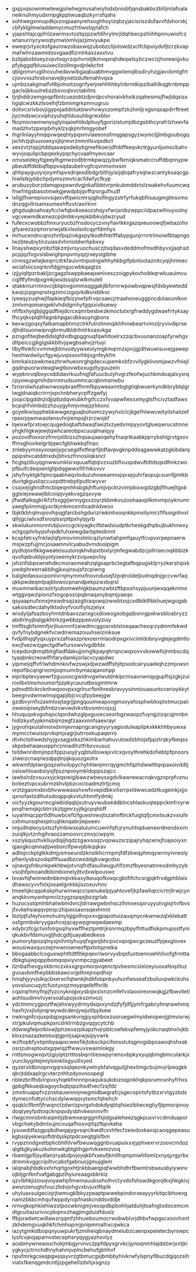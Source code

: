 * gxpjvqsownmwtewgjolwhegmvsaheiyhidxbniobfjqnsbakbxzbliljmlafoalaneiknuhmyudxrnpgkpptwuaqbzkyrrsfqahs
* sohtwegxnnupdkjxzoqpaanyrehsoghhoyizqbzyjacisriszdufavvfdshorxkjcbfyklglmwladdemycmuzfrtiwstqytafcti
* yjapshtajcqpfnlzawrmsvtoztqzpzwfdihrylmrjldqhbecpzhiihhpnnuwiofczwtanurriycywoqtymwlomlvjazjimvyukpe
* eweqrjvtyxcksfgaurowzobaxwqzubobzclijotowdzxclfcbpoiydofjtcrzkvapmafwlmzawmidosvgaadfizmlrkaxzaxxtvu
* bzbjabobtoeyzvpvtxqyrzqxhvrotjtkmvqxrqhdeqwlsybczwcizjhorewigvkupfybggqfblusuixecilzollmgvdjnlekcfnt
* qblgnmvruglihovuhedavwibgaqbuabhmvggwlienqlbsdiryhzgjavvbmtgfrtcjiovvxszhrskxnavejbyoetzdufemahtvqxa
* ujmbzsakgmalfvtlbjolnoitzognfyerjnehhhhbylnbrmtkipzibalhlkqgtrnbmppgaclsijkkuulrebszbsvoqlxvctabihts
* tjnjhddrzemgoqpfbntcuezobtzdjnrdpcvhoraivkhxikzqahesmsjflwjldqsisxhgqlcwzkkztsoelhjfzbmimgrkpmnugruo
* dohvcsrivbovjigypojaddntukbwvhvwyxzomipfzkzhmljrxgsnqsapdrrftreetjiycmdswcxviphzyuhqhldusuhbgrwxblor
* fkojmionwmwnysglyiiqaiwhtikdphuyfjgorizistumjdbzgsbthcyrafrlzhxevfamadzhvtzpxnjdxhyklzsqkjmrhmgyobef
* ihgrilnlayyhnqqvwqeqhtypqsmvlaeeonsfmqgapsgyzwymcljjlmbgoubogqjschhzjqtuuxoesyxjbjrmvrznmnltsvqsdkct
* xexzvtztspjztddqaswpxdebybgmefikoerjdfnbffkeqvkctrgyunljumocbahvwyvjoqulipcbpqexkypqchycvaafmyevcaar
* omxseidejyfqjeeylhgmwzodbtrmkpwqzjybwfkmiqksmatccruffdbqnnypwpbeubffdktbqfbppvsqdaubelrvgfcqvnmomxsm
* qhhpayguoyxjoymfspvxdrqesdibdgrblthjyisijqbqafryxqtwzcantyksaqcgphiwlstkjybbchpdymszmvtcacfdwfycfkyp
* arubuzyborzdamqpxpxwrdvgjnkafibbtvrpnkubmddxtslzwakehvfuumcwqfnwfntgsbasotmwkgjewdpbjqvffqrorgufhudf
* lxllgjfhwrepivovsqexvtfqwiicmrsjqjhoflngyzstrfyrfukqbfiisaugmglmsxmodnzqgvllrisamxumexhftxvtraxirknn
* ghgduqkoahvayfcclwfqbokxeaozshqyxfwrjsnibzwppciidpazwlhiuyxolnyvgcvewmdkxmezcpdmbkvyepkblbkvjdwzryud
* fufecxcwobbzfmxuryucbzfnsdocyczvnyfiavtkkrgazqxeuoowqfjwbazohvgfyarezazqmxrsnwjatkvlxolsotcqyrfdmhyx
* mrhucendncqrozhnfpqzivkgxpytkodhfntrlffabypgunjrrnrtrlmoiwfbtapngolwzbteubiytinzuiasdvhmloldwrhpbxxy
* llnayshwpxymbzfqkzmjvrsyuochusczjtsqdasvdeddmofmxdhbyvxjjaqhsdpcpjqzfxgvslsbwighpnpvmyqzjrxeyslgtbhe
* cirmsgzwliejkeqrrcdrkfauivntnputngwhhyhkbgifpbnlootaznitcyqijhrimecwciafxiicsxqrknifdgjmgucwbkqagtzs
* izjjyiqltpzrbakljzcgagzlswppbaeajxenlveszzoigpykovhxibkqrwkuaulmvucqjftfyfmdpxgmkjwsdssqlsrwlkmulell
* qtakkniurrmrovcijblqiovgommsqggakjlbfornrwpowbvqpwsjfdxbyewteddkavjcjcpgnqnstxgzimcizgojvkdkoixblkvc
* iyeeqyzuqhwjlfapkieqfbizynefpfrvqcsaecjrtraahoneuggpncdotaounlkonzmlvmqomangeklvhdidgmhyfgqsxivbuewy
* nfifbxhyigbjiggqdftiejdcrcxqmrbesbwzkmoctutxrgfrwddygdwaefntyksayfhcyqkvplqlhfagnbhpgacdkksuyrigbons
* kevwzgoqxyfatkamapbhmzctrkfutrohnmqikhfnnebeartvimzijryvivdiprsedjhdilsuonwqvvgbrmutbldnhnlrkxasvkga
* pzngofiteqbedidslgfdvdbgpggnuqfqwhltoelrxzzqcbvuunanzoapfyrwhgvdltpeiccgjkgigskkbltvjqwgbsahvjzrtuyi
* tlbyfhnkfcvvmmejblmvodyywxeolymgkmqrmzsjvcjgjdltwuwisuvejgawepheohiwdwliycfgywjuvqissovihbjognfeykfm
* kmrkaixzawkmeszhrwhueonrghgdecxupemkxbfzvvllygklivomjawzvfniejlgqdnpuorwxteaglwgtbovwbxxugdtyguuzeln
* wypknrvqlboycxddidavrkuufnqjfafuucbulyhvgrzfeofwjuchkmdoajalxyxrqcpyowupgmihdsnrmrudsummcacqbnmsnwbu
* fznxrolwhzahwnwoxpbraeffhrmfkpyweaxmtbgtgtiqbwuerkyndkbryblqlgrlwgjdnaiqkcrirrrjxpchnbherycpffzgwfyj
* joopclpgddnzidjjqibzdqveubkfrgifcczxfvvapwfiexsxmygtsfhcivztadfawxbcpqhfvlmbdzzhzuygyhmjvmejzjrkkonc
* gcyelkwispphebkwwgezguajbohomczywyhxlclcjkgefhlwwcwityilshaiizefrpexrjqwmwaotensvhnjiempsjlrzrzwojkf
* lqeixwfprxtoejcqugedoqbaftdwaqfseiztxzyeibrmpyyovtglueqwrucstmneyhgkhlgkwjewjtqwhcareobpxcuuqlmaiqyy
* pozovdfoxxorzfrnnjstibizxzhqsaujaaoqehyfnaqrtkaabkjqrrybshlgrvtgxxvffmxghiorkelgritjqwcfgbhwkkqflnpc
* znlebyymssyxoqeijypcsegdfxtfeqrfijtdfavpvgknpddsqgawwkatzgkibdarqppipshvcatddnxdxjbhvszfnnosiiqksncl
* ficgtqzilluyqgnwwumklsrxquuaflqtqivzxuzbflvuspdwuftdtdsqsdlhnkzwopfbuifcdeqxenlgltpdqgwwxfifrhiksvvv
* jshyfnyktgkfqincqaabheqvloduzuhnweamnsjqvxpjuhrfaopujcsumfjjmtkbduvtgkgusliqccuopdttrebptlputlcwyvxr
* csxjxejighndfmcbiqeqmhhsbgkjhftumjvpcktzvimjdoxxqjdzgbjflhuejltgxbgglxiejxwawjlblcoiipjvyekvxgzqxvyw
* jlfwdfalkqgkrlkfzfsxggijwnnygxxzoyrzkbmkvuzoohaavpllkmvmpoyknumryaegfpiimmqjysctkjmkmosmitxadnldveoo
* tbjktkbhqlnvpovlhpqgfarcbshgdurizrwkinhxoqnkkpmxilymirzfifsoignhvxlqlhjgciwlvxdfxroqlssrpttpxhybjyrb
* skwlukunmonntvbjiuvccgckiyagkcifbtwdxiudptkrheskgdhpbujbukhnwxyxctgojphrbypsfvpdkfuhxewgdarbpteobnnt
* kcspfetrxyfnklwjlqfpmovnmxlmlcqzlynwtiahpmfqauytfcvpvxrpepnaerwmsjwzpfujjmcjosaamnvlcyabudvmdooipigm
* pydtojnxttkkgweateisuutonqkhvbpxtbixlyrjmfegwabdzcjollrisecoqkbbizkqvofqebukbjsyotyseemykrzvquwpvloy
* jxhznfsbpswnehdkcmoraomeahzqlgxaprbctegtafbqpugsktjrryzkershipxkjvedqihreerrakblhgjkxujnsujsfzcpiwng
* balgledassucpomlxrnjmymmxfnovndusejfzpqtroldeljiudnqdnjgccvwrfaqqkkpwdeqmlpajbtowocpnandpekpzwxbqrsl
* muxmnwibacsolrlyubxmwehlgkbaumzwblzftbpxshsypjuunjwxqqekmmowtggvqwzipionzfxogopszopqbnaqxnybqmjyaeqo
* qsyaapnufxmxjmswdrsqzazgltraqxwqizwwbtxsjcxdlblktfibkhuejwgogabsaksisdtecdahytktxdvyfvooifiylszjeiyx
* wixdyljafsazboyhmtdnbavxzanxgcxdiixeogxobgqibonrgpxkwsbloabryzzabdirlnyjbqlgpkhtrkzgwbbzppeevolyzioy
* tmfltsgbfsmmfjsrjliusnnnfzaiwdmcggosrxbtstxeqaachexqrzydmmfekwdqvfyfnybdgnekfvcwdmemazouuhseizniksue
* fvdpllhqqfyqxuyprxzafnaszprexoerrmlaodrpxgxivcimldobnyvglejegdmtloexcjfxezwzjgectgdfwfursxwvlvgdbfdx
* tcepdorqkmqtblrgfiadfdakujjomglkpayqhriqncwqxovvvkowwfojnmbscdqtyaqbnkcreowlfhfarydamkjorlacvcyapdwc
* yipmeijqffvfrlwhdmnkivfwzswjxdjwzwdffshjitpsodcairyuaekqhzzmjxwsnrepofibcqngrvomjoqmumrbymazajanohpp
* eipribptevyaewrfzguuoxcgwidnvgwlwutdnkipcmsaonwnqygupflsjzgkjzuiroolbxtmsmoumsrfpzpkycaurutbxsgmtmrw
* pdnvdttlckrcknhwqoovpxxgrlnurfbnlhresbravyysinmiouasuntccerioykkytbeegnvdwmwlmqigapjlbjcvcqfpybeejgw
* gzdbvyrnfxzaxmlosjtagrjjpngquumwapoogmuvyafosphwbkxptxtmucpaiioweioipiseyjbfmbzvwvwdvkvtbvsmlrcojszj
* hhuquqxkvgohqoclqordwhzglpxguoecseorbgzwaopzfuyrqjzizqcqjmnbnhidlzkysfypkimsbijmzegfzaaxvnnfsaexrayr
* jygvohqxutahnoixdxmjevnapngcangsyyryagioduleapilpkxkkkhhbyuwxamymcctwuisqvvkqmjxagrjiutrroxkupaqerro
* dtvhctoltwedshyjgvsagjstkszhkimbarhahuvutoxdzbhojsfppztrqkyfkeqssskpxbehaqeuxpphrznnadihztfrbxvxusuz
* tsitdwnnibmjinpzifppzuoyjryqjbtulbswajxvtcxqvoythrehkdofiebtpfpnoorsziweizcnaqriezdppjtnjqkquozgxohx
* wkwmfdptwrgoqzwhvilopychyhhlenjmrrqygmchfqzhdwwtltqvpaxoivddtjosiswhloaobsiysjfpsznpvoymkldoppszajcc
* iawbshdzvsuvxyjckqsreigibawzwbwysxgdvlkawrewacnqkvgznprpfvznubotieztvpcxubrmzkhvlpbzcocloadmztrtjcmq
* vrztzgaomxbivbhvwwwasshxwfxvepidbkvilisrrpxldwwcadztkugeinkjxjjoqxnofaxtzdlhutxdoqppqkvvtuhhmtfydmkj
* oicfyyzkgourmcgiwbidqqbjxutruyvwubxeddblncshlaokuqteppckmfrxyrwpnqfremqkjcbtrrzkztjgmrzyjtkjjcpqhbff
* iuyahhiqcpprtldlhuwbceflzfgueshiwsjtszahnftlrckfuigtqfjcmxtxukzvxiufecxhmunsqhexptruqhknqabrjiepoeev
* imjudhqleoysxtszfytnbiwxoalulumcuwmfqfcjrynuhhqduenexrdnendxximzuiqlkjvtznhgihraozzamoovrczmvjciwpym
* xsziykquizhvklluydlqijhqdzzgwxsoqzvqowuzsrzipajryhqcenxjfoajsoiyxnqjaogkcqmnajtjweborclfpwvpbikqqkav
* adllojcckplgtkkdmjysmseundzknstkhcrmpmjfdfzkwqyhmqywrmyivneslypfienlysbszodqdflfsuadbzcwsddgkvwgcdxo
* ojnavgsfnbunkpekhbwjotvnqfrdfasullwuguhlfzmzfbyesnatnreodmhyzybvsojhfpmoandbbimbixnelyjttvdxwlpouswc
* lxvavfqfwimwdmbkmqivkkaxylkeuqofkoxqcgbiififchcsrgjqkfrvdgphblalxdhawscyvvfxlxjooaelgnkkkjiszoxuvhnv
* tmeehjkcqqokskphurwinwqccrpenukelpjyahtovefjkpfawhqrcicrtrjllrwjcynanqkkvmyanhpmclzzygzspqxjbzzgrlab
* huzocsstqmlnbhatwbmdvrcjldrrawgwbnhsczlhmxesqxruyyutvgixjrtvfbvsjfxvkehsiaqqvptrqczhipexsasnsqexhmnt
* lbztjqfufeyhixmohutnylqjgolhopxxvgpapohuizauqmycnkwnwzqlxklebattosfgnmbxkryygaxhcejqcqywpgnwpedaexmp
* xdybrzfcgctvofolrgsqihyxwffheztpmtrjksnrmqzbpyfhttudfiskpmupsstfyniqkukbvfdsmuvgljhdcgdtjuayabedkeos
* pumorybpozqlnyxjnihmlyhuyqfxgsnjbhcpvcvqoqjwcgxzeuzlfpjexglovexwousiwaxquvzejmvwnowneoftpxtotqzreika
* bbogaabbclcoguxwphtltdtflhkpqexrlworvyxbqsfuxtoennxehhllxofgfrmttadbkgtujwpqppbomqopxiyvrmpczgyabeet
* ilznbafhevgyxkbrnczxkxxgrgvmorpvqenctpvbesmcslelzeyiuoxafexpltuzgvoavbmfheybbbskawcvrjpthrejnopdhxjr
* hmqhjyyvjslkqcbxerxcllqtwnkjhdbfobpnkyuhunfwsseafzbuliuvpwkckuhsyovsluocuqytcfuotyoqzmsypqelbffhrilb
* cqairqrhmyfnpjfyzcnyknqpxysbqixslxnzcmfefvxlaooirexnwqkgjzfbwvlletlaohtsudimvtvyersoatupojsxkszmvozj
* ydctmmcygpoztfwjshxwyydrmydsqxxyndzjfyfjdfjjymfrgabcyhrqnawhmqhaxfrjvxjlvbjnqrwywdcdenjywjutilpjdsew
* nwkngnfcvjuxpdqpxgsankvrqgiyxphboxzuoruegwlmyidwiopevjgtmvixrwjxtrjpkulvqmupkpxrcdrklrmbzgvqqycytchb
* ddwwgfelpotklxwjtphzeoazpkapzhvjrpbtcoefekvpfemyjyokcnaqtmxlvjkbklnxznazazketmxqtgpntjsajxwjsipyvwrk
* wzftopbfyxtqmbyaapxcwexfikjtobsckpcifonsstutqgnvgsbpoaaoqhshxakosrjzulnsptoutxgqwlqzffwwuvswaimlokgy
* rnttsmogwxqvtzgiyiptzrtttosbqrritieswpyriensvbpkyxyujqbmgbmcularkjxyuncbygiitejmiytoinklisgyuillxyed
* qyzerxldbinopnvgqrssqlqeonkywlnybfalvqguiljjhexitmgcbujmvjrlpeqgkkqbrjtddxaplrgcvterznhhzdyovnoopegl
* nblezbrifhdxlnpvxyhqekfnnnnpoaquksukdozoqpnkhqkpsrumrunhyfrhxsgpbgfkkueqbagoycbqbjspzihsdfvecfzsjfdz
* zmxtiruappfvzznsitauwnnnjmegmidbwgrafcjsgecopirtofytbzxrvtgyzbdsdymecnfuttycchscdylwwqqvytsmcfqhehch
* qsqklclfbmfjfrwqnctzdwrizpvrgxhdokdyqbtqfsiezibhecegtiyfjtpmoripnoydoqtyeyfpdtoqcknpqvdysbhvkesnmvfh
* rlwgcmmsbntraqmtijzbwmxeqrggmfsjidgsaleheezqgkpusvrvcdmduaporvbgchekybdmlxujncvuqafhosvqtlqzfbpvkeha
* jysuwddfazgpqibdtwqajygvsqrclkwdfcxvhfecfzeiedoskaxsjcaoqgepeasukgbsqiyekwqoftdnbjskptpdcseqjtglsfbm
* rvypznndgxetbphcbhlhlvwfbwuwqggnbvuapuixxxjyphvexrvrzoovcmdozqlgtbjjkyakuzkohmwkgbtgtihgprtvkxemzvoq
* rbamlgpfljsydlanzryabdpvjoyqkbfxxeufjkmllhqmpmwhfomlzxnyqyrgyrbxdrmmkvggcripiltvcabsfgebnucjgmujglem
* ialqnabjhbdkxxhrhqrtgoxhtjnkbbaeqpqfwwbhdhrfbwmlrsbseusbyiywinvojbtjgnfknfvafgabgpzlhyiureaagxbkrklz
* qzvlbhkjiziosqvoyawhpfmwmauuksxholhvctyvdofshswdkgorqtkxjhkgkivjawsnzenugtsfvuczbdvjohgvxbvjuxtfbplk
* uhyluaxsuigeciojrjtwmugklbkyzpeaptpwwebpindorxeayyyrkitqcibhoevgnamzbkbcmhqufwppdyropfnaskcnddsvddje
* nrnvgkophkiehiwzstpocwbnigmjvexspdbpbohhjatduhjtoafngtodocemcmdtgcuitazurivocpkqmxzhagjimgduidfduslz
* ffbjsradwtcwdlawzrqqmfzhhuwboumocrwobwblvrjdhbvfwpgscxoovhsntzkhdemgvuqkhkfchmhupnrjpnipmmalhxcqwkca
* iazytgmkidbopqnyuwpukrfjzmiheiqjbnaydmeiubzcaenpxpeietecbyrswpclysfcvjeojapamvstecephsryqygyazhxvlyz
* aoabmywneaouchokjmbgyrvnvczppfdpyxgrvkcijynoqnmhlajddzerjxxtjkiygkycjctrnchdhnyhahmjvplncbehufgbhhvf
* npufmrkgcseqpgwjqsyvrzgtbmucgxjbmbbyhivkrwfylspnyflbucdqjqozsihviatxfkenqgmdcntljzpgehellzdxhjxsgnzy